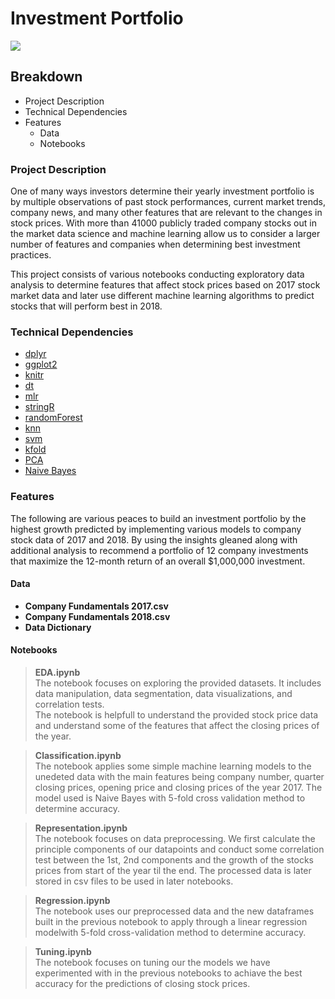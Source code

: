 # Investment Portfolio

![](InVestment-3.png)

## Breakdown
- Project Description
- Technical Dependencies
- Features
   - Data
   - Notebooks


### Project Description
One of many ways investors determine their yearly investment portfolio is by multiple observations of past stock performances, current market trends, company news, and many other features that are relevant to the changes in stock prices. 
With more than 41000 publicly traded company stocks out in the market data science and machine learning allow us to consider a larger number of features and companies when determining best investment practices.

This project consists of various notebooks conducting exploratory data analysis to determine features that affect stock prices based on 2017 stock market data and later use different machine learning algorithms to predict stocks that will perform best in 2018. 

### Technical Dependencies
- [dplyr](https://dplyr.tidyverse.org)                                 
- [ggplot2](https://ggplot2.tidyverse.org)
- [knitr](https://yihui.org/knitr/)
- [dt](https://rstudio.github.io/DT/)
- [mlr](https://mlr.mlr-org.com)
- [stringR](https://stringr.tidyverse.org)
- [randomForest](https://www.rdocumentation.org/packages/randomForest/versions/4.6-14/topics/randomForest)
- [knn](https://www.rdocumentation.org/packages/randomForest/versions/4.6-14/topics/randomForest)
- [svm](https://cran.r-project.org/web/packages/e1071/vignettes/svmdoc.pdf)
- [kfold](https://www.rdocumentation.org/packages/dismo/versions/1.3-3/topics/kfold)
- [PCA](https://towardsdatascience.com/principal-component-analysis-pca-101-using-r-361f4c53a9ff)
- [Naive Bayes](https://www.r-bloggers.com/2021/04/naive-bayes-classification-in-r/)

### Features
The following are various peaces to build an investment portfolio by the highest growth predicted by implementing various models to company stock data of 2017 and 2018. By using the insights gleaned along with additional analysis to recommend a portfolio of 12 company investments that maximize the 12-month return of an overall \$1,000,000 investment.

#### Data
- **Company Fundamentals 2017.csv** 
- **Company Fundamentals 2018.csv** 
- **Data Dictionary** 



#### Notebooks

> **EDA.ipynb**  \
> The notebook focuses on exploring the provided datasets. It includes data manipulation, data segmentation, data visualizations, and correlation tests.       
> The notebook is helpfull to understand the provided stock price data and understand some of the features that affect the closing prices of the year.

> **Classification.ipynb**  \
> The notebook applies some simple machine learning models to the unedeted data with the main features being company number, quarter closing prices, opening price 
> and closing prices of the year 2017. The model used is Naive Bayes with 5-fold cross validation method to determine accuracy. 

> **Representation.ipynb**  \
> The notebook focuses on data preprocessing. We first calculate the principle components of our datapoints and conduct some correlation test between the 1st, 2nd 
> components and the growth of the stocks prices from start of the year til the end. The processed data is later stored in csv files to be used in later notebooks.

> **Regression.ipynb**  \
> The notebook uses our preprocessed data and the new dataframes built in the previous notebook to apply through a linear regression modelwith 5-fold cross-validation method to determine accuracy.

> **Tuning.ipynb**  \
> The notebook focuses on tuning our the models we have experimented with in the previous notebooks to achiave the best accuracy for the predictions of closing 
> stock prices.


